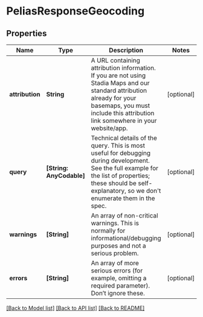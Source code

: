 # PeliasResponseGeocoding

## Properties
Name | Type | Description | Notes
------------ | ------------- | ------------- | -------------
**attribution** | **String** | A URL containing attribution information. If you are not using Stadia Maps and our standard attribution already for your basemaps, you must include this attribution link somewhere in your website/app. | [optional] 
**query** | **[String: AnyCodable]** | Technical details of the query. This is most useful for debugging during development. See the full example for the list of properties; these should be self-explanatory, so we don&#39;t enumerate them in the spec. | [optional] 
**warnings** | **[String]** | An array of non-critical warnings. This is normally for informational/debugging purposes and not a serious problem. | [optional] 
**errors** | **[String]** | An array of more serious errors (for example, omitting a required parameter). Don’t ignore these. | [optional] 

[[Back to Model list]](../README.md#documentation-for-models) [[Back to API list]](../README.md#documentation-for-api-endpoints) [[Back to README]](../README.md)


